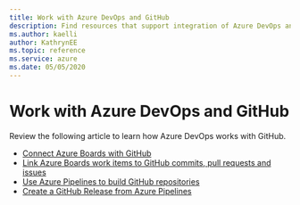 ```yaml
--- 
title: Work with Azure DevOps and GitHub  
description: Find resources that support integration of Azure DevOps and GitHub    
ms.author: kaelli
author: KathrynEE
ms.topic: reference
ms.service: azure 
ms.date: 05/05/2020
---
```



# Work with Azure DevOps and GitHub 

Review the following article to learn how Azure DevOps works with GitHub.  

- [Connect Azure Boards with GitHub](/azure/devops/boards/github)   
- [Link Azure Boards work items to GitHub commits, pull requests and issues](/azure/devops/boards/github/link-to-from-github)  
- [Use Azure Pipelines to build GitHub repositories](/azure/devops/pipelines/repos/github)   
- [Create a GitHub Release from Azure Pipelines](/azure/devops/pipelines/tasks/utility/github-release)  
 
